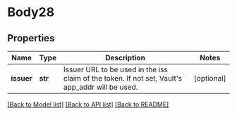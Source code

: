# Body28

## Properties
Name | Type | Description | Notes
------------ | ------------- | ------------- | -------------
**issuer** | **str** | Issuer URL to be used in the iss claim of the token. If not set, Vault&#x27;s app_addr will be used. | [optional] 

[[Back to Model list]](../README.md#documentation-for-models) [[Back to API list]](../README.md#documentation-for-api-endpoints) [[Back to README]](../README.md)

